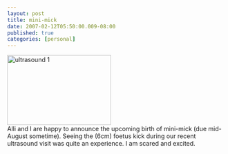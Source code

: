 ```yaml
---
layout: post
title: mini-mick
date: 2007-02-12T05:50:00.009-08:00
published: true
categories: [personal]
---
```


<div class="left"><a href="http://www.flickr.com/photos/trento/380239143/" title="mini-mick"><img src="//farm1.static.flickr.com/129/380239143_b182571cb8_m.jpg" width="240" height="162" alt="ultrasound 1" /></a></div>

<div style="clear: both">
Alli and I are happy to announce the upcoming birth of mini-mick (due
mid-August sometime). Seeing the (6cm) foetus kick during our recent
ultrasound visit was quite an experience. I am scared and excited.
</div>
